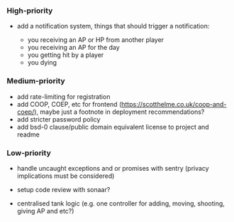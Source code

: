 ### High-priority

- add a notification system, things that should trigger a notification:

  - you receiving an AP or HP from another player
  - you receiving an AP for the day
  - you getting hit by a player
  - you dying

### Medium-priority

- add rate-limiting for registration
- add COOP, COEP, etc for frontend (https://scotthelme.co.uk/coop-and-coep/), maybe just a footnote in deployment recommendations?
- add stricter password policy
- add bsd-0 clause/public domain equivalent license to project and readme

### Low-priority

- handle uncaught exceptions and or promises with sentry (privacy implications must be considered)
- setup code review with sonaar?

- centralised tank logic (e.g. one controller for adding, moving, shooting, giving AP and etc?)
